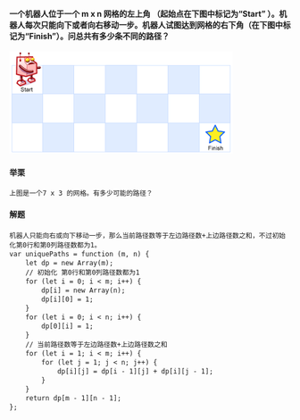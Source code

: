 #### 一个机器人位于一个 m x n 网格的左上角 （起始点在下图中标记为“Start” ）。机器人每次只能向下或者向右移动一步。机器人试图达到网格的右下角（在下图中标记为“Finish”）。问总共有多少条不同的路径？
![Image text](../../images/calculation/path.png)
#### 举栗
```
上图是一个7 x 3 的网格。有多少可能的路径？
```

#### 解题
```
机器人只能向右或向下移动一步，那么当前路径数等于左边路径数+上边路径数之和，不过初始化第0行和第0列路径数都为1。
var uniquePaths = function (m, n) {
    let dp = new Array(m);
    // 初始化 第0行和第0列路径数都为1
    for (let i = 0; i < m; i++) {
        dp[i] = new Array(n);
        dp[i][0] = 1;
    }
    for (let i = 0; i < n; i++) {
        dp[0][i] = 1;
    }
    // 当前路径数等于左边路径数+上边路径数之和
    for (let i = 1; i < m; i++) {
        for (let j = 1; j < n; j++) {
            dp[i][j] = dp[i - 1][j] + dp[i][j - 1];
        }
    }
    return dp[m - 1][n - 1];
};
```